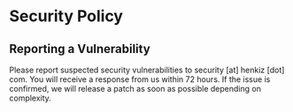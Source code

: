 # Security Policy

## Reporting a Vulnerability

Please report suspected security vulnerabilities to security [at] henkiz [dot] com. You will receive a response from us within 72 hours. If the issue is confirmed, we will release a patch as soon as possible depending on complexity.
